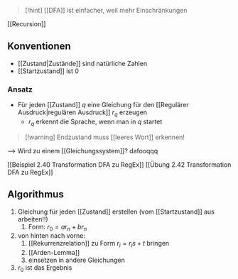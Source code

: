 > [!hint] [[DFA]] ist einfacher, weil mehr Einschränkungen

[[Recursion]]
## Konventionen
- [[Zustand|Zustände]] sind natürliche Zahlen
- [[Startzustand]] ist $0$

### Ansatz
- Für jeden [[Zustand]] $q$ eine Gleichung für den [[Regulärer Ausdruck|regulären Ausdruck]] $r_{q}$ erzeugen
	- $r_{q}$ erkennt die Sprache, wenn man in $q$ startet
> [!warning] Endzustand muss [[leeres Wort]] erkennen!

--> Wird zu einem [[Gleichungssystem]]? dafooqqq



[[Beispiel 2.40 Transformation DFA zu RegEx]]
[[Übung 2.42 Transformation DFA zu RegEx]]
## Algorithmus
1. Gleichung für jeden [[Zustand]] erstellen (vom [[Startzustand]] aus arbeiten!!)
	1. Form: $r_{0} = ar_{n} + br_{n}$
2. von hinten nach vorne: 
	1. [[Rekurrenzrelation]] zu Form $r_{i} = r_{i}s + t$ bringen
	2. [[Arden-Lemma]]
	3. einsetzen in andere Gleichungen
3. $r_{0}$ ist das Ergebnis